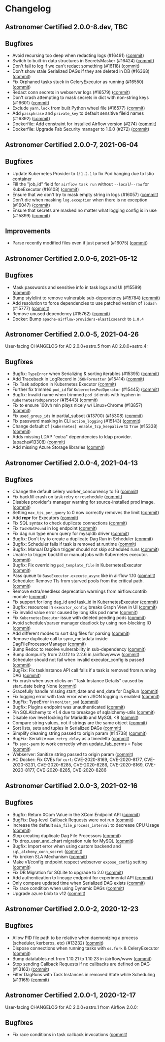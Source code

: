# Changelog

Astronomer Certified 2.0.0-8.dev, TBC
----------------------------------------

## Bugfixes

- Avoid recursing too deep when redacting logs (#16491) ([commit](https://github.com/astronomer/airflow/commit/5a7e9ee21))
- Switch to built-in data structures in SecretsMasker (#16424) ([commit](https://github.com/astronomer/airflow/commit/ddcb07317))
- Don't fail to log if we can't redact something (#16118) ([commit](https://github.com/astronomer/airflow/commit/41d4f9d6c))
- Don't show stale Serialized DAGs if they are deleted in DB (#16368) ([commit](https://github.com/astronomer/airflow/commit/df68d5c06))
- Fix Orphaned tasks stuck in CeleryExecutor as running (#16550) ([commit](https://github.com/astronomer/airflow/commit/9c76e8f6b))
- Redact conn secrets in webserver logs (#16579) ([commit](https://github.com/astronomer/airflow/commit/55b836b31))
- Don't crash attempting to mask secrets in dict with non-string keys (#16601) ([commit](https://github.com/astronomer/airflow/commit/bc82a2353))
- Exclude ``yarn.lock`` from built Python wheel file (#16577) ([commit](https://github.com/astronomer/airflow/commit/d3c5f8e2c))
- Add `passphrase` and `private_key` to default sensitive fileld names (#16392) ([commit](https://github.com/astronomer/airflow/commit/692dc1885))
- Dockerfile: Add constraint for installed Airflow version (#274) ([commit](https://github.com/astronomer/ap-airflow/commit/60174ec))
- Dockerfile: Upgrade Fab Security manager to 1.6.0 (#272) ([commit](https://github.com/astronomer/ap-airflow/commit/417fd5993982e49424fb427941552d0d42ed567e))

Astronomer Certified 2.0.0-7, 2021-06-04
----------------------------------------

## Bugfixes

- Update Kubernetes Provider to `1!1.2.1` to fix Pod hanging due to Istio container
- Fill the "job_id" field for `airflow task run` without `--local`/`--raw` for KubeExecutor (#16108) ([commit](https://github.com/astronomer/airflow/commit/b84ded19b))
- Ensure that we don't try to mask empty string in logs (#16057) ([commit](https://github.com/astronomer/airflow/commit/a3e624ccf))
- Don't die when masking `log.exception` when there is no exception (#16047) ([commit](https://github.com/astronomer/airflow/commit/ae8613d2e))
- Ensure that secrets are masked no matter what logging config is in use (#15899) ([commit](https://github.com/astronomer/airflow/commit/aea4ad99e))

## Improvements

- Parse recently modified files even if just parsed (#16075) ([commit](https://github.com/astronomer/airflow/commit/ebb9c30ba))

Astronomer Certified 2.0.0-6, 2021-05-12
-----------------------------------------

## Bugfixes

- Mask passwords and sensitive info in task logs and UI (#15599) ([commit](https://github.com/astronomer/airflow/commit/2f88ffc41))
- Bump stylelint to remove vulnerable sub-dependency (#15784) ([commit](https://github.com/astronomer/airflow/commit/c21820064))
- Add resolution to force dependencies to use patched version of `lodash` (#15777) ([commit](https://github.com/astronomer/airflow/commit/3c48c0084))
- Remove unused dependency (#15762) ([commit](https://github.com/astronomer/airflow/commit/15be415e5))
- Docker: Bump `apache-airflow-providers-elasticsearch` to `1.0.4`

Astronomer Certified 2.0.0-5, 2021-04-26
-----------------------------------------

User-facing CHANGELOG for AC 2.0.0+astro.5 from AC 2.0.0+astro.4:

## Bugfixes

- Bugfix: `TypeError` when Serializing & sorting iterables (#15395) ([commit](https://github.com/astronomer/airflow/commit/14f18b3fd))
- Add Traceback in LogRecord in `JSONFormatter` (#15414) ([commit](https://github.com/astronomer/airflow/commit/7787ede4d))
- Fix Task adoption in Kubernetes Executor ([commit](https://github.com/astronomer/airflow/commit/b7b73ac12))
- Further fix trimmed `pod_id` for `KubernetesPodOperator` (#15445) ([commit](https://github.com/astronomer/airflow/commit/4fef61621))
- Bugfix: Invalid name when trimmed `pod_id` ends with hyphen in `KubernetesPodOperator` (#15443) ([commit](https://github.com/astronomer/airflow/commit/07a191f90))
- Fix to ensure 100vh min plays nicely w/ Linux+Chrome (#13857) ([commit](https://github.com/astronomer/airflow/commit/540eda273))
- Fix `used_group_ids` in partial_subset (#13700) (#15308) ([commit](https://github.com/astronomer/airflow/commit/c68ea977f))
- Fix password masking in CLI `action_logging` (#15143) ([commit](https://github.com/astronomer/airflow/commit/477de9407))
- Change default of `[kubernetes] enable_tcp_keepalive` to `True` (#15338) ([commit](https://github.com/astronomer/airflow/commit/4c3803aaf))
- Adds missing LDAP "extra" dependencies to ldap provider. (apache#13308) ([commit](https://github.com/astronomer/airflow/commit/674bd98))
- Add missing Azure Storage libraries ([commit](https://github.com/astronomer/airflow/commit/206c6a6))

Astronomer Certified 2.0.0-4, 2021-04-13
-----------------------------------------

## Bugfixes

- Change the default celery worker_concurrency to 16 ([commit](https://github.com/astronomer/airflow/commit/924ba1c4f))
- Fix backfill crash on task retry or reschedule ([commit](https://github.com/astronomer/airflow/commit/a0407d2d9))
- Disables provider's manager warning for source-installed prod image. ([commit](https://github.com/astronomer/airflow/commit/66078273f))
- Setting `max_tis_per_query` to 0 now correctly removes the limit ([commit](https://github.com/astronomer/airflow/commit/1f96b4c0c))
- Add __repr__ for Executors ([commit](https://github.com/astronomer/airflow/commit/779030136))
- Fix SQL syntax to check duplicate connections ([commit](https://github.com/astronomer/airflow/commit/db0296264))
- Fix `TaskNotFound` in log endpoint ([commit](https://github.com/astronomer/airflow/commit/fedf636dc))
- Fix dag run type enum query for mysqldb driver ([commit](https://github.com/astronomer/airflow/commit/88221df57))
- Bugfix: Don't try to create a duplicate Dag Run in Scheduler ([commit](https://github.com/astronomer/airflow/commit/f492f79e8))
- Bugfix: Scheduler fails if task is removed at runtime ([commit](https://github.com/astronomer/airflow/commit/cfb562184))
- Bugfix: Manual DagRun trigger should not skip scheduled runs ([commit](https://github.com/astronomer/airflow/commit/6eca58d94))
- Unable to trigger backfill or manual jobs with Kubernetes executor. ([commit](https://github.com/astronomer/airflow/commit/217aa1c1b))
- Bugfix: Fix overriding `pod_template_file` in KubernetesExecutor ([commit](https://github.com/astronomer/airflow/commit/6076fb5f7))
- Pass queue to `BaseExecutor.execute_async` like in airflow 1.10 ([commit](https://github.com/astronomer/airflow/commit/e8d858569))
- Scheduler: Remove TIs from starved pools from the critical path. ([commit](https://github.com/astronomer/airflow/commit/aa995b59a))
- Remove extra/needless deprecation warnings from airflow.contrib module ([commit](https://github.com/astronomer/airflow/commit/1d87b16f2))
- Fix support for long dag_id and task_id in KubernetesExecutor ([commit](https://github.com/astronomer/airflow/commit/4641f8e73))
- Bugfix: resources in `executor_config` breaks Graph View in UI ([commit](https://github.com/astronomer/airflow/commit/a74efa2fd))
- Fix invalid value error caused by long k8s pod name ([commit](https://github.com/astronomer/airflow/commit/b0276e5b2))
- Fix `KubernetesExecutor` issue with deleted pending pods ([commit](https://github.com/astronomer/airflow/commit/44d305944))
- Avoid scheduler/parser manager deadlock by using non-blocking IO ([commit](https://github.com/astronomer/airflow/commit/9746f5171))
- Add different modes to sort dag files for parsing ([commit](https://github.com/astronomer/airflow/commit/66dc00c92))
- Remove duplicate call to sync_metadata inside DagFileProcessorManager ([commit](https://github.com/astronomer/airflow/commit/19a21d218))
- Bump Redoc to resolve vulnerability in sub-dependency ([commit](https://github.com/astronomer/airflow/commit/b00b845bb))
- Bump dompurify from 2.0.12 to 2.2.6 in /airflow/www ([commit](https://github.com/astronomer/airflow/commit/66830abd7))
- Scheduler should not fail when invalid executor_config is passed ([commit](https://github.com/astronomer/airflow/commit/bf5e385f3))
- BugFix: Fix taskInstance API call fails if a task is removed from running DAG ([commit](https://github.com/astronomer/airflow/commit/5f416f4a1))
- Fix crash when user clicks on  "Task Instance Details" caused by start_date being None ([commit](https://github.com/astronomer/airflow/commit/432fff9e4))
- Gracefully handle missing start_date and end_date for DagRun ([commit](https://github.com/astronomer/airflow/commit/587123326))
- Fix logging error with task error when JSON logging is enabled ([commit](https://github.com/astronomer/airflow/commit/8f2e99d52))
- BugFix: TypeError in `monitor_pod` ([commit](https://github.com/astronomer/airflow/commit/b0e334bfb))
- Bugfix: Plugins endpoint was unauthenticated ([commit](https://github.com/astronomer/airflow/commit/a87a20d5d))
- Pin SQLAlchemy to <1.4 due to breakage of sqlalchemy-utils ([commit](https://github.com/astronomer/airflow/commit/ce2849ed0))
- Disable row level locking for Mariadb and MySQL <8 ([commit](https://github.com/astronomer/airflow/commit/a1af062bc))
- Compare string values, not if strings are the same object ([commit](https://github.com/astronomer/airflow/commit/c6e10c1b1))
- Sort lists, sets and tuples in Serialized DAGs ([commit](https://github.com/astronomer/airflow/commit/e8f872849))
- Simplify cleaning string passed to origin param (#14738) ([commit](https://github.com/astronomer/airflow/commit/3c61a3b81))
- BugFix: Serialize `max_retry_delay` as a timedelta ([commit](https://github.com/astronomer/airflow/commit/c1136e05c))
- Fix `sync-perm` to work correctly when update_fab_perms = False ([commit](https://github.com/astronomer/airflow/commit/471c95cee))
- Webserver: Sanitize string passed to origin param ([commit](https://github.com/astronomer/airflow/commit/a5b18475a))
- AC Docker: Fix CVEs for `curl`: CVE-2020-8169, CVE-2020-8177, CVE-2020-8231, CVE-2020-8285, CVE-2020-8286, CVE-2020-8169, CVE-2020-8177, CVE-2020-8285, CVE-2020-8286

Astronomer Certified 2.0.0-3, 2021-02-16
-----------------------------------------

## Bugfixes

- Bugfix: Return XCom Value in the XCom Endpoint API ([commit](https://github.com/astronomer/airflow/commit/c2c9c06b3))
- BugFix: Dag-level Callback Requests were not run ([commit](https://github.com/astronomer/airflow/commit/4412aba55))
- Increase the default ``min_file_process_interval`` to decrease CPU Usage ([commit](https://github.com/astronomer/airflow/commit/6de02157f))
- Stop creating duplicate Dag File Processors ([commit](https://github.com/astronomer/airflow/commit/4ced807ab))
- Fix drop_user_and_chart migration rule for MySQL ([commit](https://github.com/astronomer/airflow/commit/ebbbc62b542c32b791dd265338d253ed1c1c19f9))
- Bugfix: Import error when using custom backend and `sql_alchemy_conn_secret` ([commit](https://github.com/astronomer/airflow/commit/6e661baa7ed642a511ae5b1857ccbbddb4c04001))
- Fix broken SLA Mechanism ([commit](https://github.com/astronomer/airflow/commit/5746aa68a0d0097b45afe6cb8529f16fa2349a36))
- Make v1/config endpoint respect webserver `expose_config` setting ([commit](https://github.com/astronomer/airflow/commit/554c1075b96f4ed61385dc93ab4b6d9bc913886c))
- Fix DB Migration for SQLite to upgrade to 2.0 ([commit](https://github.com/astronomer/airflow/commit/73b045c35ca299a950e7c021973961e04e9729b2))
- Add authentication to lineage endpoint for experimental API ([commit](https://github.com/astronomer/airflow/commit/5c5b994bae38038a03686eaa57a96a40ddb33ee9))
- Only compare updated time when Serialized DAG exists ([commit](https://github.com/astronomer/airflow/commit/fa83ffe088fc1646e899f6fbce367e27c464f5a4))
- Fix race condition when using Dynamic DAGs ([commit](https://github.com/astronomer/airflow/commit/1387ff23318d26506c6f1fa72f669acc7ee3f415))
- Upgrade azure blob to v12 ([commit](https://github.com/astronomer/airflow/commit/c716b78f0667a2c53b5fd6a2e781b277719698dc))

Astronomer Certified 2.0.0-2, 2020-12-23
-----------------------------------------

## Bugfixes

- Allow PID file path to be relative when daemonizing a process (scheduler, kerberos, etc) (#13232) ([commit](https://github.com/astronomer/airflow/commit/ebfb6f207))
- Dispose connections when running tasks with `os.fork` & CeleryExecutor ([commit](https://github.com/astronomer/airflow/commit/3a7d34c7a))
- Bump datatables.net from 1.10.21 to 1.10.23 in /airflow/www ([commit](https://github.com/astronomer/airflow/commit/a46642b6d))
- Stop sending Callback Requests if no callbacks are defined on DAG (#13163) ([commit](https://github.com/astronomer/airflow/commit/0c54f684c))
- Filter DagRuns with Task Instances in removed State while Scheduling (#13165) ([commit](https://github.com/astronomer/airflow/commit/426ce80cc))

Astronomer Certified 2.0.0-1, 2020-12-17
-----------------------------------------

User-facing CHANGELOG for AC 2.0.0+astro.1 from Airflow 2.0.0:

## Bugfixes

- Fix race conditions in task callback invocations ([commit](https://github.com/astronomer/airflow/commit/b179f544c))
